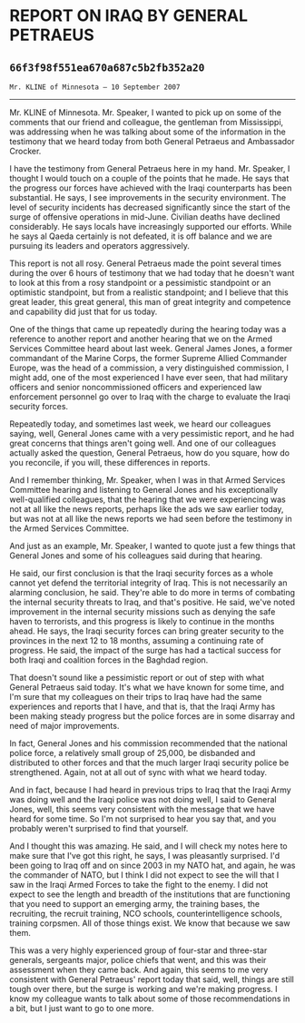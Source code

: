# REPORT ON IRAQ BY GENERAL PETRAEUS
## `66f3f98f551ea670a687c5b2fb352a20`
`Mr. KLINE of Minnesota — 10 September 2007`

---


Mr. KLINE of Minnesota. Mr. Speaker, I wanted to pick up on some of 
the comments that our friend and colleague, the gentleman from 
Mississippi, was addressing when he was talking about some of the 
information in the testimony that we heard today from both General 
Petraeus and Ambassador Crocker.

I have the testimony from General Petraeus here in my hand. Mr. 
Speaker, I thought I would touch on a couple of the points that he 
made. He says that the progress our forces have achieved with the Iraqi 
counterparts has been substantial. He says, I see improvements in the 
security environment. The level of security incidents has decreased 
significantly since the start of the surge of offensive operations in 
mid-June. Civilian deaths have declined considerably. He says locals 
have increasingly supported our efforts. While he says al Qaeda 
certainly is not defeated, it is off balance and we are pursuing its 
leaders and operators aggressively.

This report is not all rosy. General Petraeus made the point several 
times during the over 6 hours of testimony that we had today that he 
doesn't want to look at this from a rosy standpoint or a pessimistic 
standpoint or an optimistic standpoint, but from a realistic 
standpoint; and I believe that this great leader, this great general, 
this man of great integrity and competence and capability did just that 
for us today.

One of the things that came up repeatedly during the hearing today 
was a reference to another report and another hearing that we on the 
Armed Services Committee heard about last week. General James Jones, a 
former commandant of the Marine Corps, the former Supreme Allied 
Commander Europe, was the head of a commission, a very distinguished 
commission, I might add, one of the most experienced I have ever seen, 
that had military officers and senior noncommissioned officers and 
experienced law enforcement personnel go over to Iraq with the charge 
to evaluate the Iraqi security forces.



Repeatedly today, and sometimes last week, we heard our colleagues 
saying, well, General Jones came with a very pessimistic report, and he 
had great concerns that things aren't going well. And one of our 
colleagues actually asked the question, General Petraeus, how do you 
square, how do you reconcile, if you will, these differences in 
reports.

And I remember thinking, Mr. Speaker, when I was in that Armed 
Services Committee hearing and listening to General Jones and his 
exceptionally well-qualified colleagues, that the hearing that we were 
experiencing was not at all like the news reports, perhaps like the ads 
we saw earlier today, but was not at all like the news reports we had 
seen before the testimony in the Armed Services Committee.

And just as an example, Mr. Speaker, I wanted to quote just a few 
things that General Jones and some of his colleagues said during that 
hearing.

He said, our first conclusion is that the Iraqi security forces as a 
whole cannot yet defend the territorial integrity of Iraq. This is not 
necessarily an alarming conclusion, he said. They're able to do more in 
terms of combating the internal security threats to Iraq, and that's 
positive. He said, we've noted improvement in the internal security 
missions such as denying the safe haven to terrorists, and this 
progress is likely to continue in the months ahead. He says, the Iraqi 
security forces can bring greater security to the provinces in the next 
12 to 18 months, assuming a continuing rate of progress. He said, the 
impact of the surge has had a tactical success for both Iraqi and 
coalition forces in the Baghdad region.

That doesn't sound like a pessimistic report or out of step with what 
General Petraeus said today. It's what we have known for some time, and 
I'm sure that my colleagues on their trips to Iraq have had the same 
experiences and reports that I have, and that is, that the Iraqi Army 
has been making steady progress but the police forces are in some 
disarray and need of major improvements.

In fact, General Jones and his commission recommended that the 
national police force, a relatively small group of 25,000, be disbanded 
and distributed to other forces and that the much larger Iraqi security 
police be strengthened. Again, not at all out of sync with what we 
heard today.

And in fact, because I had heard in previous trips to Iraq that the 
Iraqi Army was doing well and the Iraqi police was not doing well, I 
said to General Jones, well, this seems very consistent with the 
message that we have heard for some time. So I'm not surprised to hear 
you say that, and you probably weren't surprised to find that yourself.

And I thought this was amazing. He said, and I will check my notes 
here to make sure that I've got this right, he says, I was pleasantly 
surprised. I'd been going to Iraq off and on since 2003 in my NATO hat, 
and again, he was the commander of NATO, but I think I did not expect 
to see the will that I saw in the Iraqi Armed Forces to take the fight 
to the enemy. I did not expect to see the length and breadth of the 
institutions that are functioning that you need to support an emerging 
army, the training bases, the recruiting, the recruit training, NCO 
schools, counterintelligence schools, training corpsmen. All of those 
things exist. We know that because we saw them.



This was a very highly experienced group of four-star and three-star 
generals, sergeants major, police chiefs that went, and this was their 
assessment when they came back. And again, this seems to me very 
consistent with General Petraeus' report today that said, well, things 
are still tough over there, but the surge is working and we're making 
progress. I know my colleague wants to talk about some of those 
recommendations in a bit, but I just want to go to one more.